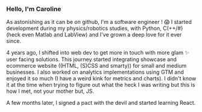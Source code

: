 ### Hello, I'm Caroline

As astonishing as it can be on github, I'm a software engineer ! 😱
I started development during my physics/robotics studies, with Python, C(++/#) (heck even Matlab and LabView) and I've grown a deep love for it ever since.  
 
4 years ago, I shifted into web dev to get more in touch with more glam ✨ user facing solutions. 
This journey started integrating showcase and ecommerce website ((HTML, (S)CSS and smarty)) for small and medium businesses. I also worked on analytics implementations using GTM and enjoyed it so much (I have a weird kink for metrics and charts). I didn't know it at the time when trying to figure out what the heck I was writing but this is how I met, not your mother but, JS.

A few months later, I signed a pact with the devil and started learning React. 

<!--
**caro-roy/caro-roy** is a ✨ _special_ ✨ repository because its `README.md` (this file) appears on your GitHub profile.

Here are some ideas to get you started:

- 🔭 I’m currently working on ...
- 🌱 I’m currently learning ...
- 👯 I’m looking to collaborate on ...
- 🤔 I’m looking for help with ...
- 💬 Ask me about ...
- 📫 How to reach me: ...
- 😄 Pronouns: ...
- ⚡ Fun fact: ...
-->
